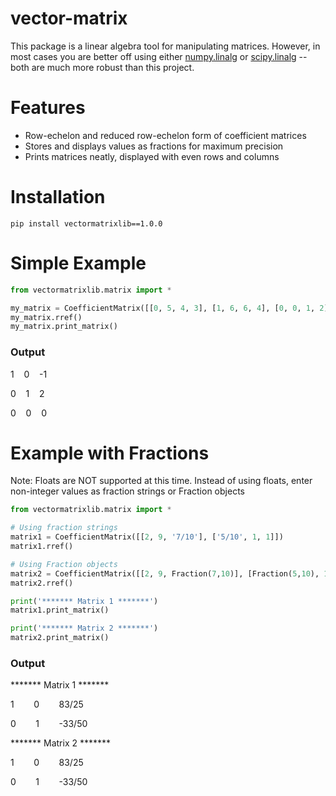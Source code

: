# vector-matrix
This package is a linear algebra tool for manipulating matrices.  However, in most cases you are better off using either [numpy.linalg](https://numpy.org/doc/stable/reference/routines.linalg.html) or [scipy.linalg](https://docs.scipy.org/doc/scipy/reference/linalg.html#module-scipy.linalg) -- both are much more robust than this project.

# Features
- Row-echelon and reduced row-echelon form of coefficient matrices
- Stores and displays values as fractions for maximum precision
- Prints matrices neatly, displayed with even rows and columns

# Installation
```
pip install vectormatrixlib==1.0.0
```

# Simple Example
```python
from vectormatrixlib.matrix import *

my_matrix = CoefficientMatrix([[0, 5, 4, 3], [1, 6, 6, 4], [0, 0, 1, 2], [4, 0, 0, 0]])
my_matrix.rref()
my_matrix.print_matrix()
```
### Output
1    0    -1

0    1    2

0    0    0

# Example with Fractions
Note: Floats are NOT supported at this time. Instead of using floats, enter non-integer values as fraction strings or Fraction objects
```python
from vectormatrixlib.matrix import *

# Using fraction strings
matrix1 = CoefficientMatrix([[2, 9, '7/10'], ['5/10', 1, 1]])
matrix1.rref()

# Using Fraction objects
matrix2 = CoefficientMatrix([[2, 9, Fraction(7,10)], [Fraction(5,10), 1, 1]])
matrix2.rref()

print('******* Matrix 1 *******')
matrix1.print_matrix()

print('******* Matrix 2 *******')
matrix2.print_matrix()
```

### Output
\*\*\*\*\*\*\* Matrix 1 \*\*\*\*\*\*\*

1        0        83/25

0        1        -33/50


\*\*\*\*\*\*\* Matrix 2 \*\*\*\*\*\*\*

1        0        83/25

0        1        -33/50

